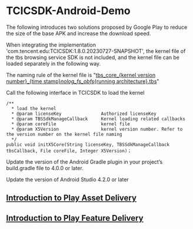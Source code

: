 # TCICSDK-Android-Demo

The following introduces two solutions proposed by Google Play to reduce the size of the base APK and increase the download speed.

When integrating the implementation 'com.tencent.edu:TCICSDK:1.8.0.20230727-SNAPSHOT', the kernel file of the tbs browsing service SDK is not included, and the kernel file can be loaded separately in the following way.

The naming rule of the kernel file is "[tbs_core_{kernel version number}_{time stamp}_nolog_fs_obfs_{running architecture}.tbs](assetpack/src/main/assets/tbs_core_046471_20230726172002_nolog_fs_obfs_arm64-v8a_release.tbs)"

Call the following interface in TCICSDK to load the kernel

```
/**
  * load the kernel
  * @param licenseKey               Authorized licenseKey
  * @param TBSSdkManageCallback     Kernel loading related callbacks
  * @param coreFile                 kernel file
  * @param X5Version                kernel version number. Refer to the version number on the kernel file naming 
  */
public void initX5Core(String licenseKey, TBSSdkManageCallback tbsCallback, File coreFile, Integer X5Version)；
```

Update the version of the Android Gradle plugin in your project’s build.gradle file to 4.0.0 or later.

Update the version of Android Studio 4.2.0 or later

## [Introduction to Play Asset Delivery](PlayAssetDelivery.md)

## [Introduction to Play Feature Delivery](PlayFeatureDelivery.md)